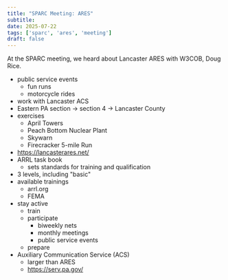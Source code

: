 ```yaml
---
title: "SPARC Meeting: ARES"
subtitle:
date: 2025-07-22
tags: ['sparc', 'ares', 'meeting']
draft: false
---
```


At the SPARC meeting,
we heard about Lancaster ARES
with W3COB, Doug Rice.

- public service events
  - fun runs
  - motorcycle rides
- work with Lancaster ACS
- Eastern PA section -> section 4 -> Lancaster County
- exercises
  - April Towers
  - Peach Bottom Nuclear Plant
  - Skywarn
  - Firecracker 5-mile Run
- https://lancasterares.net/
- ARRL task book
  - sets standards for training and qualification
- 3 levels, including "basic"
- available trainings
  - arrl.org
  - FEMA
- stay active
  - train
  - participate
    - biweekly nets
    - monthly meetings
    - public service events
  - prepare
- Auxiliary Communication Service (ACS)
  - larger than ARES
  - https://serv.pa.gov/

<!--more-->
